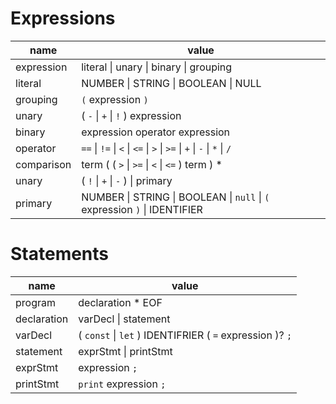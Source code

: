 # Expressions

| name       | value                                                                     |
| ---------- | ------------------------------------------------------------------------- |
| expression | literal \| unary \| binary \| grouping                                    |
| literal    | NUMBER \| STRING \| BOOLEAN \| NULL                                       |
| grouping   | `(` expression `)`                                                        |
| unary      | ( `-` \| `+` \| `!` ) expression                                          |
| binary     | expression operator expression                                            |
| operator   | `==` \| `!=` \| `<` \| `<=` \| `>` \| `>=` \| `+` \| `-` \| `*` \| `/`    |
| comparison | term ( ( `>` \| `>=` \| `<` \| `<=` ) term ) \*                           |
| unary      | ( `!` \| `+` \| `-` ) \| primary                                          |
| primary    | NUMBER \| STRING \| BOOLEAN \| `null` \| `(` expression `)` \| IDENTIFIER |

# Statements

| name        | value                                                    |
| ----------- | -------------------------------------------------------- |
| program     | declaration \* EOF                                       |
| declaration | varDecl \| statement                                     |
| varDecl     | ( `const` \| `let` ) IDENTIFRIER ( `=` expression )? `;` |
| statement   | exprStmt \| printStmt                                    |
| exprStmt    | expression `;`                                           |
| printStmt   | `print` expression `;`                                   |
